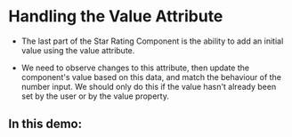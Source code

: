 # **Handling the Value Attribute**

- The last part of the Star Rating Component is the ability to add an initial value using the value attribute.

- We need to observe changes to this attribute, then update the component's value based on this data, and match the behaviour of the number input. We should only do this if the value hasn't already been set by the user or by the value property.

## **In this demo:**

